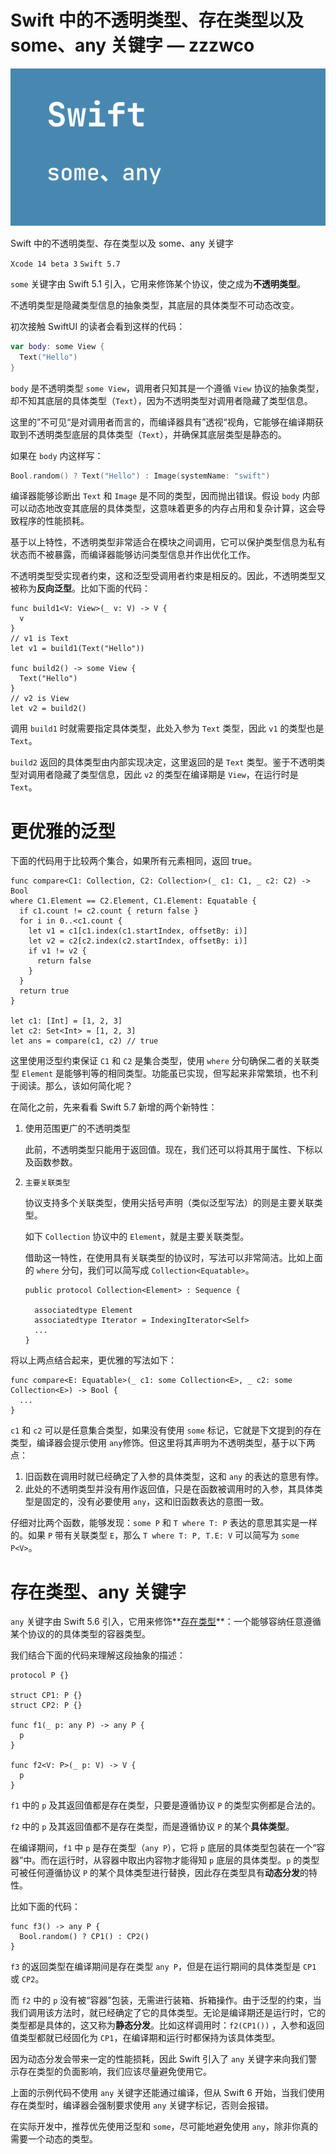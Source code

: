 # Swift 中的不透明类型、存在类型以及 some、any 关键字 — zzzwco

![Swift%20%E4%B8%AD%E7%9A%84%E4%B8%8D%E9%80%8F%E6%98%8E%E7%B1%BB%E5%9E%8B%E3%80%81%E5%AD%98%E5%9C%A8%E7%B1%BB%E5%9E%8B%E4%BB%A5%E5%8F%8A%20some%E3%80%81any%20%E5%85%B3%E9%94%AE%E5%AD%97%20%E2%80%94%20zzzwco%201289a28190e947758b143229939947f0/HjSWD5SypClty6hor46le.png](Swift%20%E4%B8%AD%E7%9A%84%E4%B8%8D%E9%80%8F%E6%98%8E%E7%B1%BB%E5%9E%8B%E3%80%81%E5%AD%98%E5%9C%A8%E7%B1%BB%E5%9E%8B%E4%BB%A5%E5%8F%8A%20some%E3%80%81any%20%E5%85%B3%E9%94%AE%E5%AD%97%20%E2%80%94%20zzzwco%201289a28190e947758b143229939947f0/HjSWD5SypClty6hor46le.png)

Swift 中的不透明类型、存在类型以及 some、any 关键字

`Xcode 14 beta 3` `Swift 5.7`

`some` 关键字由 Swift 5.1 引入，它用来修饰某个协议，使之成为**不透明类型**。

不透明类型是隐藏类型信息的抽象类型，其底层的具体类型不可动态改变。

初次接触 SwiftUI 的读者会看到这样的代码：

```swift
var body: some View {
  Text("Hello")
}

```

`body` 是不透明类型 `some View`，调用者只知其是一个遵循 `View` 协议的抽象类型，却不知其底层的具体类型（`Text`），因为不透明类型对调用者隐藏了类型信息。

这里的”不可见“是对调用者而言的，而编译器具有”透视“视角，它能够在编译期获取到不透明类型底层的具体类型（`Text`），并确保其底层类型是静态的。

如果在 `body` 内这样写：

```swift
Bool.random() ? Text("Hello") : Image(systemName: "swift")

```

编译器能够诊断出 `Text` 和 `Image` 是不同的类型，因而抛出错误。假设 `body` 内部可以动态地改变其底层的具体类型，这意味着更多的内存占用和复杂计算，这会导致程序的性能损耗。

基于以上特性，不透明类型非常适合在模块之间调用，它可以保护类型信息为私有状态而不被暴露，而编译器能够访问类型信息并作出优化工作。

不透明类型受实现者约束，这和泛型受调用者约束是相反的。因此，不透明类型又被称为**反向泛型**。比如下面的代码：

```
func build1<V: View>(_ v: V) -> V {
  v
}
// v1 is Text
let v1 = build1(Text("Hello"))

func build2() -> some View {
  Text("Hello")
}
// v2 is View
let v2 = build2()

```

调用 `build1` 时就需要指定具体类型，此处入参为 `Text` 类型，因此 `v1` 的类型也是 `Text`。

`build2` 返回的具体类型由内部实现决定，这里返回的是 `Text` 类型。鉴于不透明类型对调用者隐藏了类型信息，因此 `v2` 的类型在编译期是 `View`，在运行时是 `Text`。

# 更优雅的泛型

下面的代码用于比较两个集合，如果所有元素相同，返回 true。

```
func compare<C1: Collection, C2: Collection>(_ c1: C1, _ c2: C2) -> Bool
where C1.Element == C2.Element, C1.Element: Equatable {
  if c1.count != c2.count { return false }
  for i in 0..<c1.count {
    let v1 = c1[c1.index(c1.startIndex, offsetBy: i)]
    let v2 = c2[c2.index(c2.startIndex, offsetBy: i)]
    if v1 != v2 {
      return false
    }
  }
  return true
}

let c1: [Int] = [1, 2, 3]
let c2: Set<Int> = [1, 2, 3]
let ans = compare(c1, c2) // true

```

这里使用泛型约束保证 `C1` 和 `C2` 是集合类型，使用 `where` 分句确保二者的关联类型 `Element` 是能够判等的相同类型。功能虽已实现，但写起来非常繁琐，也不利于阅读。那么，该如何简化呢？

在简化之前，先来看看 Swift 5.7 新增的两个新特性：

1.  使用范围更广的不透明类型
    
    此前，不透明类型只能用于返回值。现在，我们还可以将其用于属性、下标以及函数参数。
    
2.     主要关联类型
    
    协议支持多个关联类型，使用尖括号声明（类似泛型写法）的则是主要关联类型。
    
    如下 `Collection` 协议中的 `Element`，就是主要关联类型。
    
    借助这一特性，在使用具有关联类型的协议时，写法可以非常简洁。比如上面的 `where` 分句，我们可以简写成 `Collection<Equatable>`。
    
    ```
    public protocol Collection<Element> : Sequence {
    
      associatedtype Element
      associatedtype Iterator = IndexingIterator<Self>
      ...
    }
    
    ```
    

将以上两点结合起来，更优雅的写法如下：

```
func compare<E: Equatable>(_ c1: some Collection<E>, _ c2: some Collection<E>) -> Bool {
  ...
}

```

`c1` 和 `c2` 可以是任意集合类型，如果没有使用 `some` 标记，它就是下文提到的存在类型，编译器会提示使用 `any`修饰。但这里将其声明为不透明类型，基于以下两点：

1. 旧函数在调用时就已经确定了入参的具体类型，这和 `any` 的表达的意思有悖。
2. 此处的不透明类型并没有用作返回值，只是在函数被调用时的入参，其具体类型是固定的，没有必要使用 `any`，这和旧函数表达的意图一致。

仔细对比两个函数，能够发现：`some P` 和 `T where T: P` 表达的意思其实是一样的。如果 `P` 带有关联类型 `E`，那么 `T where T: P, T.E: V` 可以简写为 `some P<V>`。

# 存在类型、any 关键字

`any` 关键字由 Swift 5.6 引入，它用来修饰**[存在类型](Swift%E8%BF%9B%E9%98%B6%E7%AC%94%E8%AE%B0%20be17630fb40e40f4afea8fcabaf15488/%E5%8D%8F%E8%AE%AE%2024a88853c82649e98657cb962f9d1cda.md)**：一个能够容纳任意遵循某个协议的的具体类型的容器类型。

我们结合下面的代码来理解这段抽象的描述：

```
protocol P {}

struct CP1: P {}
struct CP2: P {}

func f1(_ p: any P) -> any P {
  p
}

func f2<V: P>(_ p: V) -> V {
  p
}

```

`f1` 中的 `p` 及其返回值都是存在类型，只要是遵循协议 `P` 的类型实例都是合法的。

`f2` 中的 `p` 及其返回值都不是存在类型，而是遵循协议 `P` 的某个**具体类型**。

在编译期间，`f1` 中 `p` 是存在类型（`any P`），它将 `p` 底层的具体类型包装在一个“容器”中。而在运行时，从容器中取出内容物才能得知 `p` 底层的具体类型。`p` 的类型可被任何遵循协议 `P` 的某个具体类型进行替换，因此存在类型具有**动态分发**的特性。

比如下面的代码：

```
func f3() -> any P {
  Bool.random() ? CP1() : CP2()
}

```

`f3` 的返回类型在编译期间是存在类型 `any P`，但是在运行期间的具体类型是 `CP1` 或 `CP2`。

而 `f2` 中的 `p` 没有被“容器”包装，无需进行装箱、拆箱操作。由于泛型的约束，当我们调用该方法时，就已经确定了它的具体类型。无论是编译期还是运行时，它的类型都是具体的，这又称为**静态分发**。比如这样调用时：`f2(CP1())` ，入参和返回值类型都就已经固化为 `CP1`，在编译期和运行时都保持为该具体类型。

因为动态分发会带来一定的性能损耗，因此 Swift 引入了 `any` 关键字来向我们警示存在类型的负面影响，我们应该尽量避免使用它。

上面的示例代码不使用 `any` 关键字还能通过编译，但从 Swift 6 开始，当我们使用存在类型时，编译器会强制要求使用 `any` 关键字标记，否则会报错。

在实际开发中，推荐优先使用泛型和 `some`，尽可能地避免使用 `any`，除非你真的需要一个动态的类型。